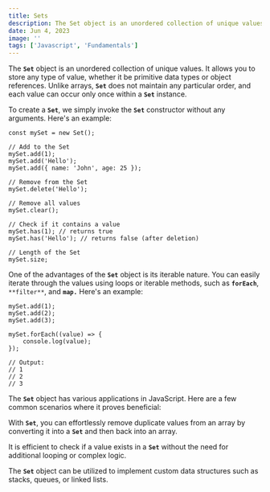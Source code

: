 ```yaml
---
title: Sets
description: The Set object is an unordered collection of unique values. It allows you to store any type of value, whether it be primitive data types or object references.
date: Jun 4, 2023
image: ''
tags: ['Javascript', 'Fundamentals']
---
```


The **`Set`** object is an unordered collection of unique values. It allows you to store any type of value, whether it be primitive data types or object references. Unlike arrays, **`Set`** does not maintain any particular order, and each value can occur only once within a **`Set`** instance.

To create a **`Set`**, we simply invoke the **`Set`** constructor without any arguments. Here's an example:

```tsx
const mySet = new Set();

// Add to the Set
mySet.add(1);
mySet.add('Hello');
mySet.add({ name: 'John', age: 25 });

// Remove from the Set
mySet.delete('Hello');

// Remove all values
mySet.clear();

// Check if it contains a value
mySet.has(1); // returns true
mySet.has('Hello'); // returns false (after deletion)

// Length of the Set
mySet.size;
```

One of the advantages of the **`Set`** object is its iterable nature. You can easily iterate through the values using loops or iterable methods, such as **`forEach`**, `**filter**`, and **`map.`** Here's an example:

```tsx
mySet.add(1);
mySet.add(2);
mySet.add(3);

mySet.forEach((value) => {
	console.log(value);
});

// Output:
// 1
// 2
// 3
```

The **`Set`** object has various applications in JavaScript. Here are a few common scenarios where it proves beneficial:

With **`Set`**, you can effortlessly remove duplicate values from an array by converting it into a **`Set`** and then back into an array.

It is efficient to check if a value exists in a **`Set`** without the need for additional looping or complex logic.

The **`Set`** object can be utilized to implement custom data structures such as stacks, queues, or linked lists.
